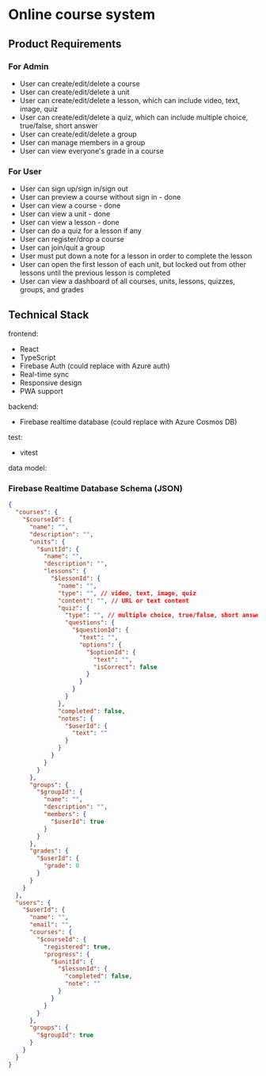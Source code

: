 # Online course system

## Product Requirements
### For Admin
- User can create/edit/delete a course
- User can create/edit/delete a unit
- User can create/edit/delete a lesson, which can include video, text, image, quiz
- User can create/edit/delete a quiz, which can include multiple choice, true/false, short answer
- User can create/edit/delete a group
- User can manage members in a group
- User can view everyone's grade in a course

### For User
- User can sign up/sign in/sign out
- User can preview a course without sign in - done
- User can view a course - done
- User can view a unit - done
- User can view a lesson - done
- User can do a quiz for a lesson if any
- User can register/drop a course
- User can join/quit a group
- User must put down a note for a lesson in order to complete the lesson
- User can open the first lesson of each unit, but locked out from other lessons until the previous lesson is completed
- User can view a dashboard of all courses, units, lessons, quizzes, groups, and grades

## Technical Stack

frontend:
  - React
  - TypeScript
  - Firebase Auth (could replace with Azure auth)
  - Real-time sync
  - Responsive design
  - PWA support

backend:
  - Firebase realtime database (could replace with Azure Cosmos DB)

test:
  - vitest

data model:
### Firebase Realtime Database Schema (JSON)
```json
{
  "courses": {
    "$courseId": {
      "name": "",
      "description": "",
      "units": {
        "$unitId": {
          "name": "",
          "description": "",
          "lessons": {
            "$lessonId": {
              "name": "",
              "type": "", // video, text, image, quiz
              "content": "", // URL or text content
              "quiz": {
                "type": "", // multiple choice, true/false, short answer
                "questions": {
                  "$questionId": {
                    "text": "",
                    "options": {
                      "$optionId": {
                        "text": "",
                        "isCorrect": false
                      }
                    }
                  }
                }
              },
              "completed": false,
              "notes": {
                "$userId": {
                  "text": ""
                }
              }
            }
          }
        }
      },
      "groups": {
        "$groupId": {
          "name": "",
          "description": "",
          "members": {
            "$userId": true
          }
        }
      },
      "grades": {
        "$userId": {
          "grade": 0
        }
      }
    }
  },
  "users": {
    "$userId": {
      "name": "",
      "email": "",
      "courses": {
        "$courseId": {
          "registered": true,
          "progress": {
            "$unitId": {
              "$lessonId": {
                "completed": false,
                "note": ""
              }
            }
          }
        }
      },
      "groups": {
        "$groupId": true
      }
    }
  }
}


